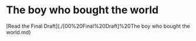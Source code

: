 # The boy who bought the world

[Read the Final Draft](./[00%20Final%20Draft]%20The boy who bought the world.md)
